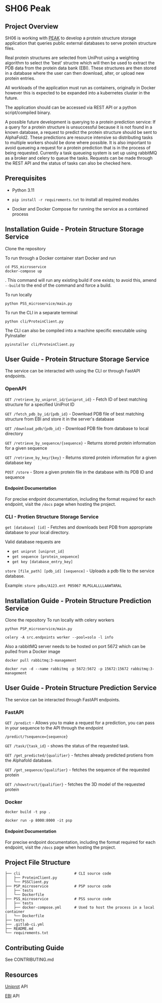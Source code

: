 # SH06 Peak

## Project Overview

SH06 is working with [PEAK](https://peak.scot) to develop a protein structure storage application that queries public external databases to serve protein structure files.

Real protein structures are selected from UniProt using a weighting algorithm to select the 'best' structre which will then be used to extract the PDB data from the protein data bank (EBI). These structures are then stored in a database where the user can then download, alter, or upload new protein entries.

All workloads of the application must run as containers, originally in Docker however this is expected to be expanded into a kubernetes cluster in the future.

The application should can be accessed via REST API or a python script/compiled binary.

A possible future development is querying to a protein prediction service:
If a query for a protein structure is unsuccessful because it is not found in a known database, a request to predict the protein structure should be sent to AlphaFold2. These predictions are resource intensive so distributing tasks to multiple workers should be done where possible. It is also important to avoid queueing a request for a protein prediction that is in the process of being requested.
Currently a task queueing system is set up using rabbitMQ as a broker and celery to queue the tasks. Requests can be made through the REST API and the status of tasks can also be checked here.

## Prerequisites

- Python 3.11

- `pip install -r requirements.txt` to install all required modules

- Docker and Docker Compose for running the service as a contained process

## Installation Guide - Protein Structure Storage Service

Clone the repository

To run through a Docker container start Docker and run 
```
cd PSS_microservice
docker-compose up
```
. This command will run any existing build if one exists; to avoid this, amend `--build` to the end of the command and force a build.

To run locally
```
python PSS_microservice/main.py
```

To run the CLI in a separate terminal
```
python cli/ProteinClient.py
``` 
The CLI can also be compiled into a machine specific executable using PyInstaller
```
pyinstaller cli/ProteinClient.py
```

## User Guide - Protein Structure Storage Service

The service can be interacted with using the CLI or through FastAPI endpoints.

### OpenAPI

`GET /retrieve_by_uniprot_id/{uniprot_id}` - Fetch ID of best matching structure for a specified UniProt ID

`GET /fetch_pdb_by_id/{pdb_id}` - Download PDB file of best matching structure from EBI and store it in the server's database

`GET /download_pdb/{pdb_id}` - Download PDB file from database to local directory

`GET /retrieve_by_sequence/{sequence}` - Returns stored protein information for a given sequence

`GET /retrieve_by_key/{key}` - Returns stored protein information for a given database key

`POST /store` - Store a given protein file in the database with its PDB ID and sequence

#### Endpoint Documentation

For precise endpoint documentation, including the format required for each endpoint, visit the `/docs` page when hosting the project.

### CLI - Protien Structure Storage Service

`get [database] [id]` - Fetches and downloads best PDB from appropriate database to your local directory.

Valid database requests are
- `get uniprot [uniprot_id]`
- `get sequence [protein_sequence]`
- `get key [database_entry_key]`


`store [file_path] [pdb_id] [sequence]` - Uploads a pdb file to the service database.

Example: `store pdbs/A123.ent P05067 MLPGLALLLLAAWTARAL`

## Installation Guide - Protein Structure Prediction Service
Clone the repository
To run locally with celery workers
```
python PSP_microservice/main.py
```
```
celery -A src.endpoints worker --pool=solo -l info
```
Also a rabbitMQ server needs to be hosted on port 5672 which can be pulled from a Docker image
```
docker pull rabbitmq:3-management
```
```
docker run -d --name rabbitmq -p 5672:5672 -p 15672:15672 rabbitmq:3-management
```
## User Guide - Protein Structure Prediction Service

The service can be interacted through FastAPI endpoints.
### FastAPI
`GET /predict` - Allows you to make a request for a prediction, you can pass in your sequence to the API through the endpoint
```
/predict/?sequence={sequence}
```
`GET /task/{task_id}` - shows the status of the requested task.

`GET /get_predicted/{qualifier}` - fetches already predicted protiens from the Alphafold database.

`GET /get_sequence/{qualifier}` - fetches the sequence of the requested protein

`GET /showstruct/{qualifier}` - fetches the 3D model of the requested protein

### Docker
```
docker build -t psp .
```
```
docker run -p 8000:8000 -it psp 
```

#### Endpoint Documentation

For precise endpoint documentation, including the format required for each endpoint, visit the `/docs` page when hosting the project.

## Project File Structure


    ├── cli                         # CLI source code
    │   ├── ProteinClient.py
    │   └── PSSClient.py
    ├── PSP_microservice            # PSP source code
    │   ├── tests
    │   └── Dockerfile
    ├── PSS_microservice            # PSS source code
    │   ├── tests
    │   ├── docker-compose.yml      # Used to host the process in a local container
    │   └── Dockerfile
    ├── tests  
    ├── .gitlab-ci.yml   
    ├── README.md
    └── requirements.txt    

## Contributing Guide

See CONTRIBUTING.md

## Resources

[Uniprot](https://www.uniprot.org) API

[EBI](https://www.ebi.ac.uk) API
